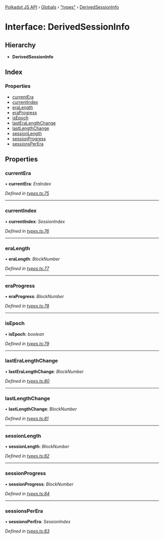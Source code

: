 [Polkadot JS API](../README.md) › [Globals](../globals.md) › ["types"](../modules/_types_.md) › [DerivedSessionInfo](_types_.derivedsessioninfo.md)

# Interface: DerivedSessionInfo

## Hierarchy

* **DerivedSessionInfo**

## Index

### Properties

* [currentEra](_types_.derivedsessioninfo.md#currentera)
* [currentIndex](_types_.derivedsessioninfo.md#currentindex)
* [eraLength](_types_.derivedsessioninfo.md#eralength)
* [eraProgress](_types_.derivedsessioninfo.md#eraprogress)
* [isEpoch](_types_.derivedsessioninfo.md#isepoch)
* [lastEraLengthChange](_types_.derivedsessioninfo.md#lasteralengthchange)
* [lastLengthChange](_types_.derivedsessioninfo.md#lastlengthchange)
* [sessionLength](_types_.derivedsessioninfo.md#sessionlength)
* [sessionProgress](_types_.derivedsessioninfo.md#sessionprogress)
* [sessionsPerEra](_types_.derivedsessioninfo.md#sessionsperera)

## Properties

###  currentEra

• **currentEra**: *EraIndex*

*Defined in [types.ts:75](https://github.com/polkadot-js/api/blob/8cab499a83/packages/api-derive/src/types.ts#L75)*

___

###  currentIndex

• **currentIndex**: *SessionIndex*

*Defined in [types.ts:76](https://github.com/polkadot-js/api/blob/8cab499a83/packages/api-derive/src/types.ts#L76)*

___

###  eraLength

• **eraLength**: *BlockNumber*

*Defined in [types.ts:77](https://github.com/polkadot-js/api/blob/8cab499a83/packages/api-derive/src/types.ts#L77)*

___

###  eraProgress

• **eraProgress**: *BlockNumber*

*Defined in [types.ts:78](https://github.com/polkadot-js/api/blob/8cab499a83/packages/api-derive/src/types.ts#L78)*

___

###  isEpoch

• **isEpoch**: *boolean*

*Defined in [types.ts:79](https://github.com/polkadot-js/api/blob/8cab499a83/packages/api-derive/src/types.ts#L79)*

___

###  lastEraLengthChange

• **lastEraLengthChange**: *BlockNumber*

*Defined in [types.ts:80](https://github.com/polkadot-js/api/blob/8cab499a83/packages/api-derive/src/types.ts#L80)*

___

###  lastLengthChange

• **lastLengthChange**: *BlockNumber*

*Defined in [types.ts:81](https://github.com/polkadot-js/api/blob/8cab499a83/packages/api-derive/src/types.ts#L81)*

___

###  sessionLength

• **sessionLength**: *BlockNumber*

*Defined in [types.ts:82](https://github.com/polkadot-js/api/blob/8cab499a83/packages/api-derive/src/types.ts#L82)*

___

###  sessionProgress

• **sessionProgress**: *BlockNumber*

*Defined in [types.ts:84](https://github.com/polkadot-js/api/blob/8cab499a83/packages/api-derive/src/types.ts#L84)*

___

###  sessionsPerEra

• **sessionsPerEra**: *SessionIndex*

*Defined in [types.ts:83](https://github.com/polkadot-js/api/blob/8cab499a83/packages/api-derive/src/types.ts#L83)*
